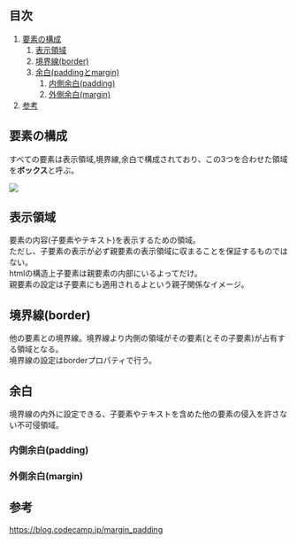 
## 目次
1. [要素の構成](#要素の構成)   
    1. [表示領域](#表示領域)  
    2. [境界線(border)](#境界線border)  
    3. [余白(paddingとmargin)](#余白paddingとmargin)  
        1. [内側余白(padding)](#内側余白padding)  
        2. [外側余白(margin)](#外側余白margin)  
2. [参考](#参考)

## 要素の構成
すべての要素は表示領域,境界線,余白で構成されており、この3つを合わせた領域を**ボックス**と呼ぶ。

![](https://s3-ap-northeast-1.amazonaws.com/mash-jp/staging/uploads/3401/e81de1a5939d1f8df32f06d1e5357fff601096b4.3457.original.png?1488165207)

## 表示領域
要素の内容(子要素やテキスト)を表示するための領域。  
ただし、子要素の表示が必ず親要素の表示領域に収まることを保証するものではない。  
htmlの構造上子要素は親要素の内部にいるよってだけ。  
親要素の設定は子要素にも適用されるよという親子関係なイメージ。  

## 境界線(border)
他の要素との境界線。境界線より内側の領域がその要素(とその子要素)が占有する領域となる。  
境界線の設定はborderプロパティで行う。

## 余白
境界線の内外に設定できる、子要素やテキストを含めた他の要素の侵入を許さない不可侵領域。

### 内側余白(padding)

### 外側余白(margin)

## 参考
https://blog.codecamp.jp/margin_padding
